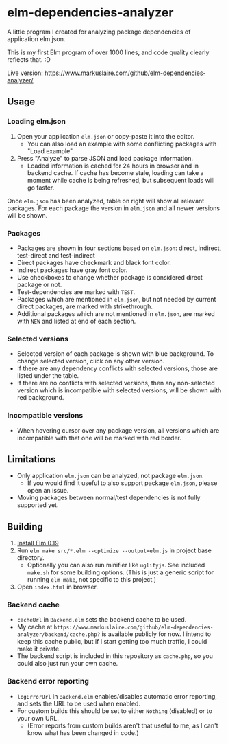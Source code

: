 # elm-dependencies-analyzer

A little program I created for analyzing package dependencies of application elm.json.

This is my first Elm program of over 1000 lines, and code quality clearly reflects that. :D

Live version: https://www.markuslaire.com/github/elm-dependencies-analyzer/

## Usage

### Loading elm.json

1) Open your application `elm.json` or copy-paste it into the editor.
   - You can also load an example with some conflicting packages with "Load example".
2) Press "Analyze" to parse JSON and load package information.
   - Loaded information is cached for 24 hours in browser and in backend cache.
     If cache has become stale, loading can take a moment while cache is being refreshed, but subsequent loads will go faster.

Once `elm.json` has been analyzed, table on right will show all relevant packages.
For each package the version in `elm.json` and all newer versions will be shown.

### Packages

- Packages are shown in four sections based on `elm.json`:
  direct, indirect, test-direct and test-indirect
- Direct packages have checkmark and black font color.
- Indirect packages have gray font color.
- Use checkboxes to change whether package is considered direct package or not.
- Test-dependencies are marked with `TEST`.
- Packages which are mentioned in `elm.json`,
  but not needed by current direct packages, are marked with strikethrough.
- Additional packages which are not mentioned in `elm.json`,
  are marked with `NEW` and listed at end of each section.

### Selected versions

- Selected version of each package is shown with blue background. To change selected version, click on any other version.
- If there are any dependency conflicts with selected versions, those are listed under the table.
- If there are no conflicts with selected versions,
  then any non-selected version which is incompatible with selected versions, will be shown with red background.

### Incompatible versions

- When hovering cursor over any package version,
  all versions which are incompatible with that one will be marked with red border.

## Limitations

- Only application `elm.json` can be analyzed, not package `elm.json`.
  - If you would find it useful to also support package `elm.json`, please open an issue.
- Moving packages between normal/test dependencies is not fully supported yet.

## Building

1) [Install Elm 0.19](https://guide.elm-lang.org/install.html) 
2) Run `elm make src/*.elm --optimize --output=elm.js` in project base directory.
   - Optionally you can also run minifier like `uglifyjs`.
     See included `make.sh` for some building options.
     (This is just a generic script for running `elm make`, not specific to this project.)
3) Open `index.html` in browser.

### Backend cache

- `cacheUrl` in `Backend.elm` sets the backend cache to be used.
- My cache at `https://www.markuslaire.com/github/elm-dependencies-analyzer/backend/cache.php?` is available
  publicly for now. I intend to keep this cache public, but if I start getting too much traffic,
  I could make it private.
- The backend script is included in this repository as `cache.php`, so you could also just run your own cache.

### Backend error reporting

- `logErrorUrl` in `Backend.elm` enables/disables automatic error reporting,
  and sets the URL to be used when enabled.
- For custom builds this should be set to either `Nothing` (disabled) or to your own URL.
   - (Error reports from custom builds aren't that useful to me,
     as I can't know what has been changed in code.)
